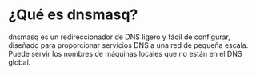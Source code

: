 # ¿Qué es dnsmasq?

dnsmasq es un redireccionador de DNS ligero y fácil de configurar, diseñado para proporcionar servicios DNS  a una red de pequeña escala.
Puede servir los nombres de máquinas locales que no están en el DNS global.

